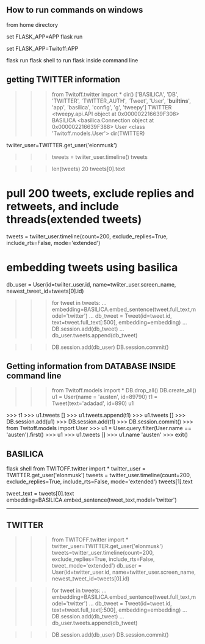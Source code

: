 ## How to run commands on windows

from home directory

set FLASK_APP=APP
flask run

set FLASK_APP=Twitoff:APP

flask run
flask shell to run flask inside command line

## getting TWITTER information

>>> from Twitoff.twitter import *
>>> dir()
['BASILICA', 'DB', 'TWITTER', 'TWITTER_AUTH', 'Tweet', 'User', '__builtins__', 'app', 'basilica', 'config', 'g', 'tweepy']
>>> TWITTER
<tweepy.api.API object at 0x000002216639F308>
>>> BASILICA
<basilica.Connection object at 0x000002216639F388>
>>> User
<class 'Twitoff.models.User'>
>>> dir(TWITTER)

twiiter_user=TWITTER.get_user('elonmusk')

>>> tweets = twiiter_user.timeline()
>>> tweets

>>> len(tweets)
20
>>> tweets[0].text

#  pull 200 tweets, exclude replies and retweets, and include threads(extended tweets)
tweets = twiiter_user.timeline(count=200, exclude_replies=True, include_rts=False, mode='extended')

# embedding tweets using basilica
db_user = User(id=twiiter_user.id, name=twiiter_user.screen_name, newest_tweet_id=tweets[0].id)

>>> for tweet in tweets:
...     embedding=BASILICA.embed_sentence(tweet.full_text,model='twitter')
...     db_tweet = Tweet(id=tweet.id, text=tweet.full_text[:500], embedding=embedding)
...     DB.session.add(db_tweet)
...     db_user.tweets.append(db_tweet)

>>> DB.session.add(db_user)
>>> DB.session.commit()


## Getting information from DATABASE INSIDE command line

>>> from Twitoff.models import *
>>> DB.drop_all()
>>> DB.create_all()
>>> u1 = User(name = 'austen', id=89790)
>>> t1 = Tweet(text='adadad', id=890)
>>> u1
<User austen>
>>> t1
<Tweet adadad>
>>> u1.tweets
[]
>>> u1.tweets.append(t1)
>>> u1.tweets
[<Tweet adadad>]
>>> DB.session.add(u1)
>>> DB.session.add(t1)
>>> DB.session.commit()
>>> from Twitoff.models import User
>>> u1 = User.query.filter(User.name == 'austen').first()
>>> u1
<User austen>
>>> u1.tweets
[<Tweet adadad>]
>>> u1.name
'austen'
>>> exit()

## BASILICA

flask shell
from TWITOFF.twitter import *
twitter_user = TWITTER.get_user('elonmusk')
tweets = twitter_user.timeline(count=200, exclude_replies=True, include_rts=False, mode='extended')
tweets[1].text

tweet_text = tweets[0].text
embedding=BASILICA.embed_sentence(tweet_text,model='twitter')

--------------------------------------------------------------------------------------
## TWITTER
>>> from TWITOFF.twitter import *
>>> twitter_user=TWITTER.get_user('elonmusk')
>>> tweets=twitter_user.timeline(count=200, exclude_replies=True, include_rts=False, tweet_mode='extended')
>>> db_user = User(id=twitter_user.id, name=twitter_user.screen_name, newest_tweet_id=tweets[0].id)

>>> for tweet in tweets:
...     embedding=BASILICA.embed_sentence(tweet.full_text,model='twitter')
...     db_tweet = Tweet(id=tweet.id, text=tweet.full_text[:500], embedding=embedding)
...     DB.session.add(db_tweet)
...     db_user.tweets.append(db_tweet)

>>> DB.session.add(db_user)
>>> DB.session.commit()